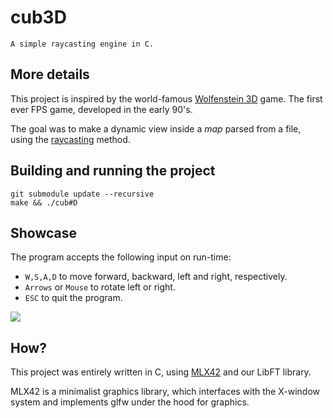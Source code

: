 # cub3D

	A simple raycasting engine in C.

## More details

This project is inspired by the world-famous [Wolfenstein 3D](https://en.wikipedia.org/wiki/Wolfenstein_3D) game. The first ever FPS game, developed in the early 90's.

The goal was to make a dynamic view inside a *map* parsed from a file, using the [raycasting](https://en.wikipedia.org/wiki/Ray_casting#:~:text=Ray%20casting%20is%20the%20most,scenes%20to%20two%2Ddimensional%20images.) method.

## Building and running the project
```
git submodule update --recursive
make && ./cub#D
```

## Showcase

The program accepts the following input on run-time:

* `W,S,A,D` to move forward, backward, left and right, respectively.
* `Arrows` or `Mouse` to rotate left or right.
* `ESC` to quit the program.


![](./.showfile/show3.gif)


## How?

This project was entirely written in C, using [MLX42](https://github.com/codam-coding-college/MLX42) and our LibFT library.

MLX42 is a minimalist graphics library, which interfaces with the X-window system and implements glfw under the hood for graphics.

